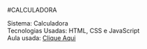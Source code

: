 #CALCULADORA

Sistema: Calculadora <br>
Tecnologias Usadas: HTML, CSS e JavaScript<br>
Aula usada: <a href="https://www.youtube.com/watch?v=42TShjXR0m0&t=1273s">Clique Aqui</a>
